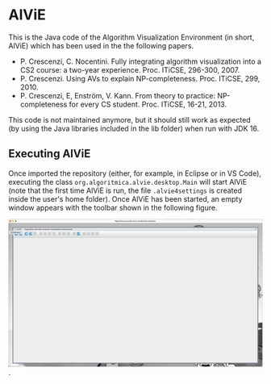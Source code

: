 # AlViE
This is the Java code of the Algorithm Visualization Environment (in short, AlViE) which has been used in the the following papers.

- P. Crescenzi, C. Nocentini. Fully integrating algorithm visualization into a CS2 course: a two-year experience. Proc. ITiCSE, 296-300, 2007.
- P. Crescenzi. Using AVs to explain NP-completeness. Proc. ITiCSE, 299, 2010.
- P. Crescenzi, E, Enström, V. Kann. From theory to practice: NP-completeness for every CS student. Proc. ITiCSE, 16-21, 2013.

This code is not maintained anymore, but it should still work as expected (by using the Java libraries included in the lib folder) when run with JDK 16.

## Executing AlViE
Once imported the repository (either, for example, in Eclipse or in VS Code), executing the class `org.algoritmica.alvie.desktop.Main` will start AlViE (note that the first time AlViE is run, the file `.alvie4settings` is created inside the user's home folder). Once AlViE has been started, an empty window appears with the toolbar shown in the following figure.

![AlViE desktop](img/alvie_desktop.png "The AlViE desktop").
